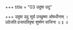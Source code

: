 +++
title = "03 उदुषा उदु"

+++
उदुषा उदु सूर्य उच्छुष्मा ओषधीनाम् ।  
उदेजति प्रजापतिवृषा शुष्मेण वाजिना ॥ ३ ॥